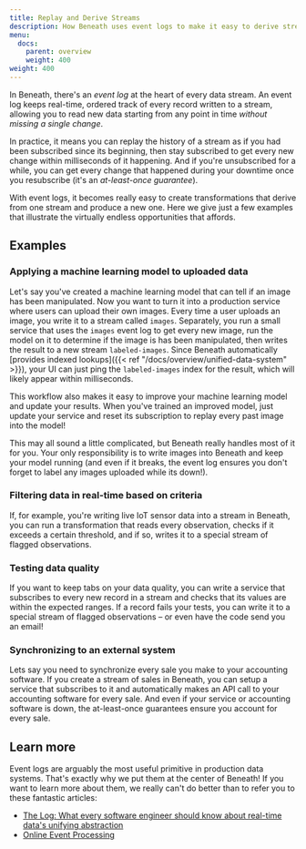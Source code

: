 ```yaml
---
title: Replay and Derive Streams
description: How Beneath uses event logs to make it easy to derive streams and synchronize systems
menu:
  docs:
    parent: overview
    weight: 400
weight: 400
---
```


In Beneath, there's an *event log* at the heart of every data stream. An event log keeps real-time, ordered track of every record written to a stream, allowing you to read new data starting from any point in time *without missing a single change*. 

In practice, it means you can replay the history of a stream as if you had been subscribed since its beginning, then stay subscribed to get every new change within milliseconds of it happening. And if you're unsubscribed for a while, you can get every change that happened during your downtime once you resubscribe (it's an *at-least-once guarantee*).

With event logs, it becomes really easy to create transformations that derive from one stream and produce a new one. Here we give just a few examples that illustrate the virtually endless opportunities that affords.

## Examples

### Applying a machine learning model to uploaded data

Let's say you've created a machine learning model that can tell if an image has been manipulated. Now you want to turn it into a production service where users can upload their own images. Every time a user uploads an image, you write it to a stream called `images`. Separately, you run a small service that uses the `images` event log to get every new image, run the model on it to determine if the image is has been manipulated, then writes the result to a new stream `labeled-images`. Since Beneath automatically [provides indexed lookups]({{< ref "/docs/overview/unified-data-system" >}}), your UI can just ping the `labeled-images` index for the result, which will likely appear within milliseconds. 

This workflow also makes it easy to improve your machine learning model and update your results. When you've trained an improved model, just update your service and reset its subscription to replay every past image into the model!

This may all sound a little complicated, but Beneath really handles most of it for you. Your only responsibility is to write images into Beneath and keep your model running (and even if it breaks, the event log ensures you don't forget to label any images uploaded while its down!).

### Filtering data in real-time based on criteria

If, for example, you're writing live IoT sensor data into a stream in Beneath, you can run a transformation that reads every observation, checks if it exceeds a certain threshold, and if so, writes it to a special stream of flagged observations.

### Testing data quality

If you want to keep tabs on your data quality, you can write a service that subscribes to every new record in a stream and checks that its values are within the expected ranges. If a record fails your tests, you can write it to a special stream of flagged observations – or even have the code send you an email!

### Synchronizing to an external system

Lets say you need to synchronize every sale you make to your accounting software. If you create a stream of sales in Beneath, you can setup a service that subscribes to it and automatically makes an API call to your accounting software for every sale. And even if your service or accounting software is down, the at-least-once guarantees ensure you account for every sale.

## Learn more

Event logs are arguably the most useful primitive in production data systems. That's exactly why we put them at the center of Beneath! If you want to learn more about them, we really can't do better than to refer you to these fantastic articles:

- [The Log: What every software engineer should know about real-time data's unifying abstraction](https://engineering.linkedin.com/distributed-systems/log-what-every-software-engineer-should-know-about-real-time-datas-unifying)
- [Online Event Processing](https://queue.acm.org/detail.cfm?id=3321612)
